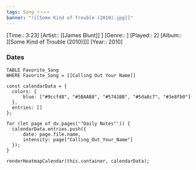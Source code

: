```yaml
---
tags: Song ⭐⭐⭐⭐ 
banner: "![[Some Kind of Trouble (2010).jpg]]"
---
```

[Time:: 3:23]
[Artist:: [[James Blunt]] ]
[Genre:: ]
[Played:: 2]
[Album:: [[Some Kind of Trouble (2010)]]]
[Year:: 2010]
### Dates
````dataview
TABLE Favorite_Song
WHERE Favorite_Song = [[Calling Out Your Name]]
````
  ```dataviewjs
const calendarData = { 
	colors: { 
		blue: ["#9ccfd8", "#5BAAB8", "#57A1BB", "#5da8c7", "#3e8fb0"] 
	}, 
	entries: [] 
}; 

for (let page of dv.pages('"Daily Notes"')) { 
	calendarData.entries.push({ 
		date: page.file.name, 
		intensity: page["Calling_Out_Your_Name"]
	}); 
} 

renderHeatmapCalendar(this.container, calendarData);
```
